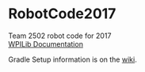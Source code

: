# RobotCode2017
Team 2502 robot code for 2017    
[WPILib Documentation](https://wpilib.screenstepslive.com/s/4485)

Gradle Setup information is on the [wiki](https://github.com/Team-2502/RobotCode2017/wiki/Gradle).
